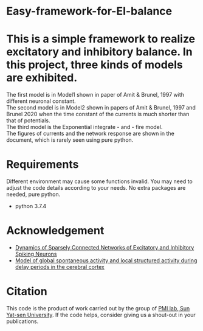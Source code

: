 # Easy-framework-for-EI-balance
# This is a simple framework to realize excitatory and inhibitory balance. In this project, three kinds of models are exhibited.
The first model is in Model1 shown in paper of Amit & Brunel, 1997 with different neuronal constant.  
The second model is in Model2 shown in papers of Amit & Brunel, 1997 and Brunel 2020 when the time constant of the currents is much shorter than that of potentials.  
The third model is the Exponential integrate - and - fire model.   
The figures of currents and the network response are shown in the document, which is rarely seen using pure python.

# Requirements
Different environment may cause some functions invalid. You may need to adjust the code details according to your needs. No extra packages are needed, pure python.
* python 3.7.4
# Acknowledgement
* [Dynamics of Sparsely Connected Networks of Excitatory and Inhibitory Spiking Neurons](https://link.springer.com/article/10.1023/A:1008925309027)
* [Model of global spontaneous activity and local structured activity during delay periods in the cerebral cortex](https://academic.oup.com/cercor/article/7/3/237/454642)
# Citation
This code is the product of work carried out by the group of [PMI lab, Sun Yat-sen University](https://www.labxing.com/hphuang2018). If the code helps, consider giving us a shout-out in your publications.

